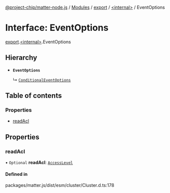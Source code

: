 [@project-chip/matter-node.js](../README.md) / [Modules](../modules.md) / [export](../modules/export.md) / [\<internal\>](../modules/export._internal_.md) / EventOptions

# Interface: EventOptions

[export](../modules/export.md).[\<internal\>](../modules/export._internal_.md).EventOptions

## Hierarchy

- **`EventOptions`**

  ↳ [`ConditionalEventOptions`](export._internal_.ConditionalEventOptions.md)

## Table of contents

### Properties

- [readAcl](export._internal_.EventOptions.md#readacl)

## Properties

### readAcl

• `Optional` **readAcl**: [`AccessLevel`](../enums/exports_cluster.AccessLevel.md)

#### Defined in

packages/matter.js/dist/esm/cluster/Cluster.d.ts:178
